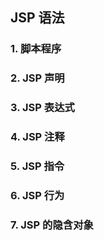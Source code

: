 ## JSP 语法

### 1. 脚本程序



### 2. JSP 声明



### 3. JSP 表达式



### 4. JSP 注释



### 5. JSP 指令



### 6. JSP 行为



### 7. JSP 的隐含对象

